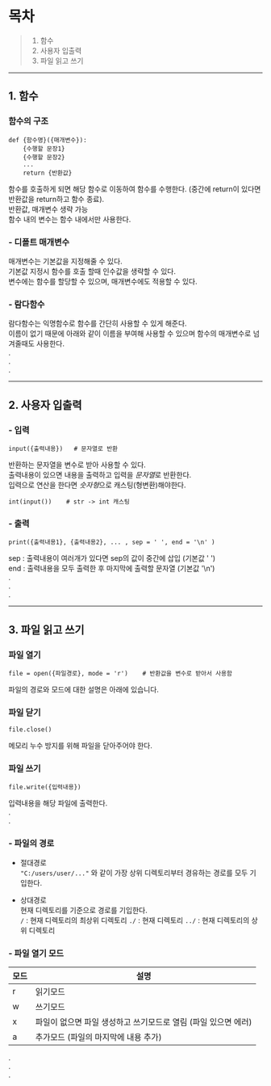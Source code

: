 # 목차
> 1. 함수
> 2. 사용자 입출력
> 3. 파일 읽고 쓰기

- - -
## 1. 함수
### 함수의 구조
```
def {함수명}({매개변수}):
    {수행할 문장1}
    {수행할 문장2}
    ...
    return {반환값}
```

함수를 호출하게 되면 해당 함수로 이동하여 함수를 수행한다. (중간에 return이 있다면 반환값을 return하고 함수 종료).    
반환값, 매개변수 생략 가능   
함수 내의 변수는 함수 내에서만 사용한다.   

### - 디폴트 매개변수
매개변수는 기본값을 지정해줄 수 있다.   
기본값 지정시 함수를 호출 할때 인수값을 생략할 수 있다.   
변수에는 함수를 할당할 수 있으며, 매개변수에도 적용할 수 있다.   
   
### - 람다함수
람다함수는 익명함수로 함수를 간단히 사용할 수 있게 해준다.   
이름이 없기 때문에 아래와 같이 이름을 부여해 사용할 수 있으며 함수의 매개변수로 넘겨줄때도 사용한다.   
.   
.   
.   
- - -
## 2. 사용자 입출력
### - 입력
```
input({출력내용})   # 문자열로 반환
```

반환하는 문자열을 변수로 받아 사용할 수 있다.   
출력내용이 있으면 내용을 출력하고 입력을 *문자열*로 반환한다.   
입력으로 연산을 한다면 *숫자형*으로 캐스팅(형변환)해야한다.   

```
int(input())    # str -> int 캐스팅
```

### - 출력
```
print({출력내용1}, {출력내용2}, ... , sep = ' ', end = '\n' )    
```

sep : 출력내용이 여러개가 있다면 sep의 값이 중간에 삽입 (기본값 ' ')   
end : 출력내용을 모두 출력한 후 마지막에 출력할 문자열 (기본값 '\n')   
.   
.   
.   
- - -
## 3. 파일 읽고 쓰기
### 파일 열기
``` 
file = open({파일경로}, mode = 'r')    # 반환값을 변수로 받아서 사용함
```
파일의 경로와 모드에 대한 설명은 아래에 있습니다.

### 파일 닫기
```
file.close()
```
메모리 누수 방지를 위해 파일을 닫아주어야 한다.   
   
### 파일 쓰기
```
file.write({입력내용})
```
입력내용을 해당 파일에 출력한다.   
.    
.   
### - 파일의 경로
- 절대경로   
``` "C:/users/user/..." ``` 와 같이 가장 상위 디렉토리부터 경유하는 경로를 모두 기입한다.   
   
- 상대경로   
현재 디렉토리를 기준으로 경로를 기입한다.   
``` / ```       : 현재 디렉토리의 최상위 디렉토리
``` ./ ```      : 현재 디렉토리
``` ../ ```     : 현재 디렉토리의 상위 디렉토리   
   
### - 파일 열기 모드
|모드|설명        
|----|------------
|r   |읽기모드   
|w   |쓰기모드   
|x   |파일이 없으면 파일 생성하고 쓰기모드로 열림 (파일 있으면 에러)   
|a   |추가모드 (파일의 마지막에 내용 추가)   

.   
.   
.   